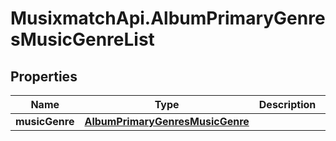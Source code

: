 # MusixmatchApi.AlbumPrimaryGenresMusicGenreList

## Properties
Name | Type | Description | Notes
------------ | ------------- | ------------- | -------------
**musicGenre** | [**AlbumPrimaryGenresMusicGenre**](AlbumPrimaryGenresMusicGenre.md) |  | [optional] 


